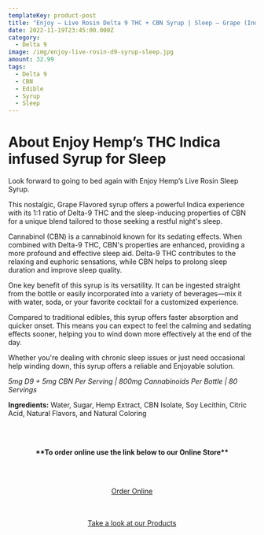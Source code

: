 ```yaml
---
templateKey: product-post
title: "Enjoy – Live Rosin Delta 9 THC + CBN Syrup | Sleep – Grape (Indica) "
date: 2022-11-19T23:45:00.000Z
category:
  - Delta 9
image: /img/enjoy-live-rosin-d9-syrup-sleep.jpg
amount: 32.99
tags:
  - Delta 9
  - CBN
  - Edible
  - Syrup
  - Sleep
---
```

# **About Enjoy Hemp’s THC Indica infused Syrup for Sleep**

Look forward to going to bed again with Enjoy Hemp’s Live Rosin Sleep Syrup.

This nostalgic, Grape Flavored syrup offers a powerful Indica experience with its 1:1 ratio of Delta-9 THC and the sleep-inducing properties of CBN for a unique blend tailored to those seeking a restful night's sleep.

Cannabinol (CBN) is a cannabinoid known for its sedating effects. When combined with Delta-9 THC, CBN's properties are enhanced, providing a more profound and effective sleep aid. Delta-9 THC contributes to the relaxing and euphoric sensations, while CBN helps to prolong sleep duration and improve sleep quality.

One key benefit of this syrup is its versatility. It can be ingested straight from the bottle or easily incorporated into a variety of beverages—mix it with water, soda, or your favorite cocktail for a customized experience.

Compared to traditional edibles, this syrup offers faster absorption and quicker onset. This means you can expect to feel the calming and sedating effects sooner, helping you to wind down more effectively at the end of the day.

Whether you're dealing with chronic sleep issues or just need occasional help winding down, this syrup offers a reliable and Enjoyable solution.

*5mg D9 + 5mg CBN Per Serving | 800mg Cannabinoids Per Bottle | 80 Servings*

**Ingredients:** Water, Sugar, Hemp Extract, CBN Isolate, Soy Lecithin, Citric Acid, Natural Flavors, and Natural Coloring

<br><br>

<Center>

**\*\*To order online use the link below to our Online Store\*\***

<br><br>

<Center><a class="link-view-more-products" target="_blank" href="https://capitalcbd.shop/product/enjoy-sleep-live-rosin-syrup-800mg/">Order Online</a></

<br><br><br>

<Center><a class="link-view-more-products" target="_blank" href="https://capitalamericanshaman.com/products">Take a look at our Products</a></Center>

<br><br>